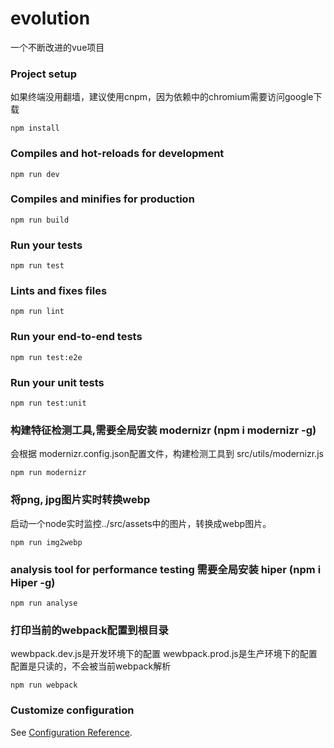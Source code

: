 # evolution
一个不断改进的vue项目

### Project setup

如果终端没用翻墙，建议使用cnpm，因为依赖中的chromium需要访问google下载
```
npm install
```

### Compiles and hot-reloads for development
```
npm run dev
```

### Compiles and minifies for production
```
npm run build
```

### Run your tests
```
npm run test
```

### Lints and fixes files
```
npm run lint
```

### Run your end-to-end tests
```
npm run test:e2e
```

### Run your unit tests
```
npm run test:unit
```

### 构建特征检测工具,需要全局安装 modernizr (npm i modernizr -g)

会根据 modernizr.config.json配置文件，构建检测工具到 src/utils/modernizr.js
```
npm run modernizr
```

### 将png, jpg图片实时转换webp

启动一个node实时监控../src/assets中的图片，转换成webp图片。
```
npm run img2webp
```

### analysis tool for performance testing 需要全局安装 hiper (npm i Hiper -g)
```
npm run analyse
```

### 打印当前的webpack配置到根目录

wewbpack.dev.js是开发环境下的配置
wewbpack.prod.js是生产环境下的配置
配置是只读的，不会被当前webpack解析

```
npm run webpack
```

### Customize configuration
See [Configuration Reference](https://cli.vuejs.org/config/).
